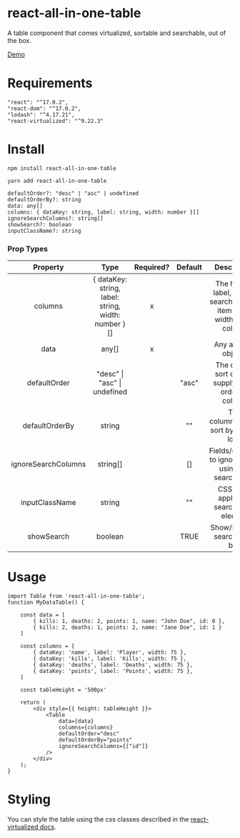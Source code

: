 # react-all-in-one-table
A table component that comes virtualized, sortable and searchable, out of the box.

[Demo](http://www.vr-together.net/leaderboard)


# Requirements
```
"react": "^17.0.2",
"react-dom": "^17.0.2",
"lodash": "^4.17.21",
"react-virtualized": "^9.22.3"
```

# Install
```
npm install react-all-in-one-table

yarn add react-all-in-one-table
```

    defaultOrder?: "desc" | "asc" | undefined
    defaultOrderBy?: string
    data: any[]
    columns: { dataKey: string, label: string, width: number }[]
    ignoreSearchColumns?: string[]
    showSearch?: boolean
    inputClassName?: string
### Prop Types
|       Property      |                         Type                        | Required? | Default |                                Description                               |
|:-------------------:|:---------------------------------------------------:|:---------:|:-------:|:------------------------------------------------------------------------:|
|       columns       | { dataKey: string, label: string, width: number }[] |     x     |         | The header label, field to search on data items, and width of the column |
|         data        |                        any[]                        |     x     |         |                           Any array of objects                           |
|     defaultOrder    |             "desc" \| "asc" \| undefined            |           |  "asc"  |          The default sort order if supplying an order by column          |
|    defaultOrderBy   |                        string                       |           |    ""   |                 The column/field to sort by on first load                |
| ignoreSearchColumns |                       string[]                      |           |    []   |           Fields/columns to ignore when using the search input           |
|    inputClassName   |                        string                       |           |    ""   |                 CSS class applied to search input element                |
|      showSearch     |                       boolean                       |           |   TRUE  |                      Show/hide the search input box                      |

# Usage
```
import Table from 'react-all-in-one-table';
function MyDataTable() {

    const data = [
        { kills: 1, deaths: 2, points: 1, name: "John Doe", id: 0 },
        { kills: 2, deaths: 1, points: 2, name: "Jane Doe", id: 1 }
    ]

    const columns = [
        { dataKey: 'name', label: 'Player', width: 75 },
        { dataKey: 'kills', label: 'Kills', width: 75 },
        { dataKey: 'deaths', label: 'Deaths', width: 75 },
        { dataKey: 'points', label: 'Points', width: 75 },
    ]

    const tableHeight = '500px'

    return (
        <div style={{ height: tableHeight }}>
            <Table
                data={data}
                columns={columns}
                defaultOrder="desc"
                defaultOrderBy="points"
                ignoreSearchColumns={["id"]}
            />
        </div>
    );
}
```

# Styling
You can style the table using the css classes described in the [react-virtualized docs](https://github.com/bvaughn/react-virtualized/blob/master/docs/Table.md#class-names).